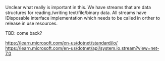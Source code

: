 Unclear what really is important in this. We have streams that are data structures for reading./writing
text/file/binary data. All streams have IDisposable interface implementation which needs to be called in orther to
release in use resources.

TBD: come back?

https://learn.microsoft.com/en-us/dotnet/standard/io/
https://learn.microsoft.com/en-us/dotnet/api/system.io.stream?view=net-7.0
